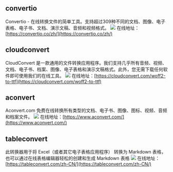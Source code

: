 ## convertio
Convertio - 在线转换文件的简单工具。支持超过309种不同的文档、图像、电子表格、电子书、文档、演示文稿、音频和视频格式。
![](https://foruda.gitee.com/images/1725613324868210954/36f5beda_8031453.jpeg)
在线地址：[https://convertio.co/zh/](https://convertio.co/zh/)

## cloudconvert
CloudConvert 是一款通用的文件转换应用程序。我们支持几乎所有音频、视频、文档、电子书、档案、图像、电子表格和演示文稿格式。此外，您无需下载任何软件即可使用我们的在线工具。
![](https://foruda.gitee.com/images/1725613345006486124/bba2c75f_8031453.jpeg)
在线地址：[https://cloudconvert.com/woff2-to-ttf](https://cloudconvert.com/woff2-to-ttf)

## aconvert
Aconvert.com 免费在线转换所有类型的文档、电子书、图像、图标、视频、音频和档案文件。
![](https://foruda.gitee.com/images/1725613365876311769/8e89d148_8031453.jpeg)
在线地址：[https://www.aconvert.com/](https://www.aconvert.com/)

## tableconvert
此转换器用于将 Excel（或者其它电子表格应用程序） 转换为 Markdown 表格，也可以通过在线表格编辑器轻松的创建和生成 Markdown 表格
![](https://foruda.gitee.com/images/1725613391561015320/3499ee6d_8031453.jpeg)
在线地址：[https://tableconvert.com/zh-CN/](https://tableconvert.com/zh-CN/)
